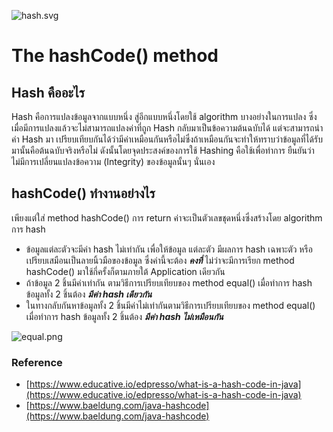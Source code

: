 ![hash.svg](https://peegonggoy.github.io/Code4SecWeek/PicCode4Sec/hash.svg)
# The hashCode() method
## Hash คืออะไร
Hash คือการแปลงข้อมูลจากแบบหนึ่ง สู่อีกแบบหนึ่งโดยใช้ algorithm บางอย่างในการแปลง ซึ่งเมื่อมีการแปลงแล้วจะไม่สามารถแปลงค่าที่ถูก Hash กลับมาเป็นข้อความต้นฉบับได้ แต่จะสามารถนำค่า Hash มา เปรียบเทียบกันได้ว่ามีค่าเหมือนกันหรือไม่ซึ่งถ้าเหมือนกันจะทำให้ทราบว่าข้อมูลที่ได้รับมานั้นคือต้นฉบับจริงหรือไม่  ดังนั้นโดยจุดประสงค์ของการใช้ Hashing คือใช้เพื่อทำการ ยืนยันว่าไม่มีการเปลี่ยนแปลงข้อความ (Integrity) ของข้อมูลนั้นๆ นั่นเอง
## hashCode() ทำงานอย่างไร
เพียงแต่ใส่ method hashCode() การ return ค่าจะเป็นตัวเลขชุดหนึ่งซึ่งสร้างโดย algorithm การ hash 
* ข้อมูลแต่ละตัวจะมีค่า hash ไม่เท่ากัน เพื่อให้ข้อมูล
แต่ละตัว มีผลการ hash เฉพาะตัว หรือเปรียบเสมือนเป็นลายนิ้วมือของข้อมูล ซึ่งค่านี้จะต้อง **_คงที่_** ไม่ว่าจะมีการเรียก method hashCode() มาใช้กี่ครั้งก็ตามภายใต้ Application เดียวกัน
* ถ้าข้อมูล 2 ชิ้นมีค่าเท่ากัน ตามวิธีการเปรียบเทียบของ method equal() เมื่อทำการ hash ข้อมูลทั้ง 2 ชิ้นต้อง **_มีค่า hash เดียวกัน_**
* ในทางกลับกันหาข้อมูลทั้ง 2 ชิ้นมีค่าไม่เท่ากันตามวิธีการเปรียบเทียบของ method equal() เมื่อทำการ hash ข้อมูลทั้ง 2 ชิ้นต้อง **_มีค่า hash ไม่เหมือนกัน_**

![equal.png](https://peegonggoy.github.io/Code4SecWeek/PicCode4Sec/equal.png)

### Reference
* [https://www.educative.io/edpresso/what-is-a-hash-code-in-java](https://www.educative.io/edpresso/what-is-a-hash-code-in-java)
* [https://www.baeldung.com/java-hashcode](https://www.baeldung.com/java-hashcode)